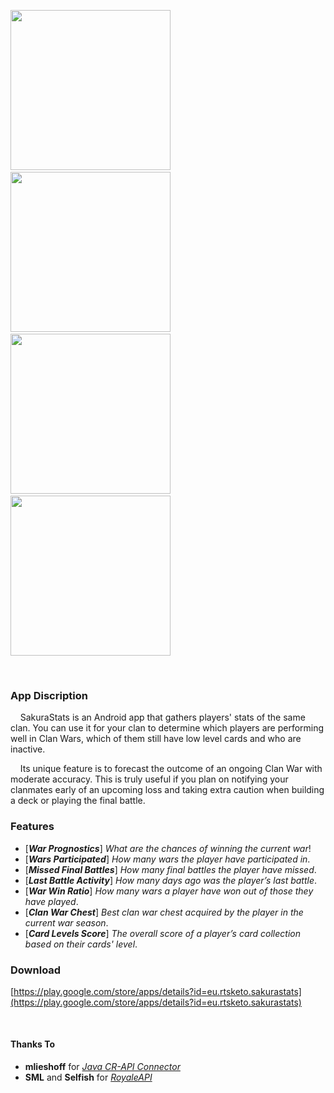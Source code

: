
<img src="https://i.imgur.com/UvZdoRj.png" height="256"/>&nbsp;&nbsp;&nbsp;&nbsp;&nbsp;&nbsp;&nbsp;&nbsp;&nbsp;&nbsp;&nbsp;<img src="https://i.imgur.com/KKm89AT.png" height="256"/>&nbsp;&nbsp;&nbsp;&nbsp;&nbsp;&nbsp;&nbsp;&nbsp;&nbsp;&nbsp;&nbsp;<img src="https://i.imgur.com/pyBMDuf.png" height="256"/>&nbsp;&nbsp;&nbsp;&nbsp;&nbsp;&nbsp;&nbsp;&nbsp;&nbsp;&nbsp;&nbsp;<img src="https://i.imgur.com/mAt0LnE.png" height="256"/>

&nbsp; 
 
### App Discription
&nbsp;&nbsp;&nbsp;&nbsp;SakuraStats is an Android app that gathers players' stats of the same clan. You can use it for your clan to determine which players are performing well in Clan Wars, which of them still have low level cards and who are inactive.

&nbsp;&nbsp;&nbsp;&nbsp;Its unique feature is to forecast the outcome of an ongoing Clan War with moderate accuracy. This is truly useful if you plan on notifying your clanmates early of an upcoming loss and taking extra caution when building a deck or playing the final battle.



### Features

* [***War Prognostics***] *What are the chances of winning the current war*!
* [***Wars Participated***] *How many wars the player have participated in*.
* [***Missed Final Battles***] *How many final battles the player have missed*.
* [***Last Battle Activity***] *How many days ago was the player’s last battle*.
* [***War Win Ratio***] *How many wars a player have won out of those they have played*.
* [***Clan War Chest***] *Best clan war chest acquired by the player in the current war season*.
* [***Card Levels Score***] *The overall score of a player’s card collection based on their cards' level*.


### Download
[https://play.google.com/store/apps/details?id=eu.rtsketo.sakurastats](https://play.google.com/store/apps/details?id=eu.rtsketo.sakurastats)


&nbsp;

#### Thanks To
* **mlieshoff** for [*Java CR-API Connector*](https://github.com/mlieshoff/jcrapi)
* **SML** and **Selfish** for [*RoyaleAPI*](https://royaleapi.com/)
